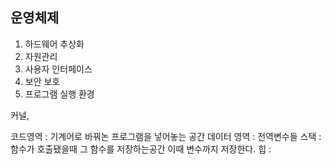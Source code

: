 
## 운영체제


1. 하드웨어 추상화
2. 자원관리
3. 사용자 인터페이스
4. 보안 보호
5. 프로그램 실행 환경

커널, 

코드영역 : 기계어로 바꿔논 프로그램을 넣어놓는 공간
데이터 영역 : 전역변수들
스택 : 함수가 호출됐을때 그 함수를 저장하는공간 이때 변수까지 저장한다. 
힙 : 


